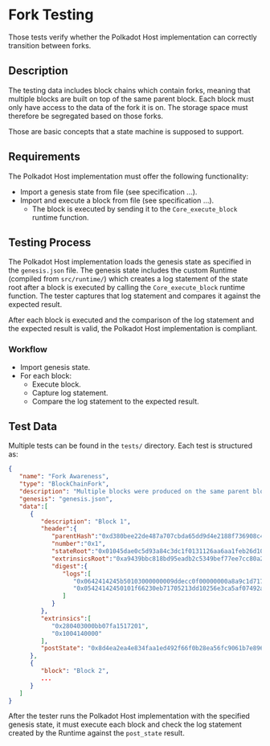 # Fork Testing

Those tests verify whether the Polkadot Host implementation can correctly
transition between forks.

## Description

The testing data includes block chains which contain forks, meaning that
multiple blocks are built on top of the same parent block. Each block must only
have access to the data of the fork it is on. The storage space must therefore
be segregated based on those forks.

Those are basic concepts that a state machine is supposed to support.

## Requirements

The Polkadot Host implementation must offer the following functionality:

* Import a genesis state from file (see specification ...).
* Import and execute a block from file (see specification ...).
    * The block is executed by sending it to the `Core_execute_block` runtime function.

## Testing Process

The Polkadot Host implementation loads the genesis state as specified in the
`genesis.json` file. The genesis state includes the custom Runtime (compiled
from `src/runtime/`) which creates a log statement of the state root after a
block is executed by calling the `Core_execute_block` runtime function. The
tester captures that log statement and compares it against the expected result.

After each block is executed and the comparison of the log statement and the
expected result is valid, the Polkadot Host implementation is compliant.

### Workflow

* Import genesis state.
* For each block:
    * Execute block.
    * Capture log statement.
    * Compare the log statement to the expected result.

## Test Data

Multiple tests can be found in the `tests/` directory. Each test is structured as:

```json
{
   "name": "Fork Awareness",
   "type": "BlockChainFork",
   "description": "Multiple blocks were produced on the same parent block",
   "genesis": "genesis.json",
   "data":[
      {
         "description": "Block 1",
         "header":{
            "parentHash":"0xd380bee22de487a707cbda65dd9d4e2188f736908c42cf390c8919d4f7fc547c",
            "number":"0x1",
            "stateRoot":"0x01045dae0c5d93a84c3dc1f0131126aa6aa1feb26d10f029166fc0c607468968",
            "extrinsicsRoot":"0xa9439bbc818bd95eadb2c5349bef77ee7cc80a282fcceb9670c2c12f939211b4",
            "digest":{
               "logs":[
                  "0x0642414245b50103000000009ddecc0f00000000a8a9c1d717f3904506e333d0ebbf4eed297d50ab9b7c57458b10182f1c84025ef09d3fb5b5f4cb81688939e6363f95aa8d91645fa7b8abc0a6f37812c777c307df51071082d3ff89d4e1b5ad8f5cd3711ada74292c4808237bdf2b076edb280c",
                  "0x05424142450101f66230eb71705213dd10256e3ca5af07492ac420128ecb8bc98f1fcd1f74986d348addbabd4813f0022835b21d720ecadce66a57480d87dfd51d77f3474cb68b"
               ]
            }
         },
         "extrinsics":[
            "0x280403000bb07fa1517201",
            "0x1004140000"
         ],
         "postState": "0x8d4ea2ea4e834faa1ed492f66f0b28ea56fc9061b7e89623114968e2cf59987a"
      },
      {
         "block": "Block 2",
         ...
      }
   ]
}
```

After the tester runs the Polkadot Host implementation with the specified genesis
state, it must execute each block and check the log statement created by the
Runtime against the `post_state` result.
